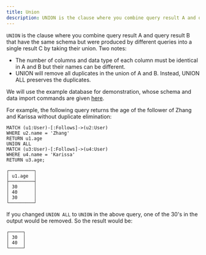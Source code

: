 ```yaml
---
title: Union
description: UNION is the clause where you combine query result A and query result B that have the same schema but were produced by different queries into a single result C by taking their union.
---
```


`UNION` is the clause where you combine query result A and query result B
that have the same schema but were produced by different queries into a single result C
by taking their union. Two notes:

- The number of columns and data type of each column must be identical in A and B but their names can be different.
- UNION will remove all duplicates in the union of A and B. Instead, UNION ALL preserves the duplicates.

We will use the example database for demonstration, whose schema and data import commands are given [here](/cypher/query-clauses/example-database).

For example, the following query returns the age of the follower
of Zhang and Karissa without duplicate elimination:

```cypher
MATCH (u1:User)-[:Follows]->(u2:User)
WHERE u2.name = 'Zhang'
RETURN u1.age
UNION ALL
MATCH (u3:User)-[:Follows]->(u4:User)
WHERE u4.name = 'Karissa'
RETURN u3.age;
```

```table
┌─────────┐
│ u1.age  │
├─────────┤
│ 30      │
│ 40      │
│ 30      │
└─────────┘
```

If you changed `UNION ALL` to `UNION` in the above query, one of the 30's in the output
would be removed. So the result would be:

```table
┌─────┐
│ 30  │
│ 40  │
└─────┘
```
